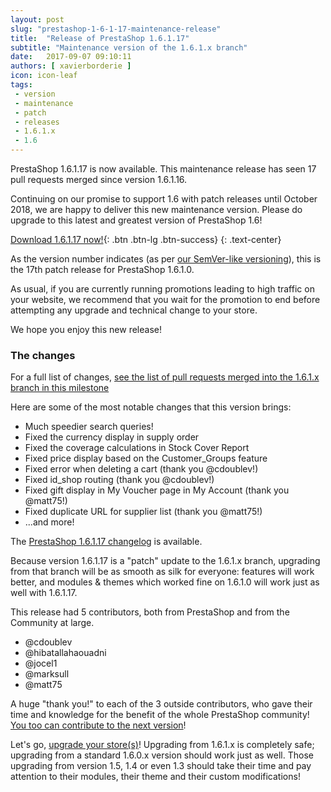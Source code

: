 ```yaml
---
layout: post
slug: "prestashop-1-6-1-17-maintenance-release"
title:  "Release of PrestaShop 1.6.1.17"
subtitle: "Maintenance version of the 1.6.1.x branch"
date:   2017-09-07 09:10:11
authors: [ xavierborderie ]
icon: icon-leaf
tags:
 - version
 - maintenance
 - patch
 - releases
 - 1.6.1.x
 - 1.6
---
```


PrestaShop 1.6.1.17 is now available. This maintenance release has seen 17 pull requests merged since version 1.6.1.16.

Continuing on our promise to support 1.6 with patch releases until October 2018, we are happy to deliver this new maintenance version. Please do upgrade to this latest and greatest version of PrestaShop 1.6!

[Download 1.6.1.17 now!](https://www.prestashop.com/versions){: .btn .btn-lg .btn-success}
{: .text-center}

As the version number indicates (as per [our SemVer-like versioning](http://build.prestashop.com/news/a-more-semantic-versioning-scheme/)), this is the 17th patch release for PrestaShop 1.6.1.0.

As usual, if you are currently running promotions leading to high traffic on your website, we recommend that you wait for the promotion to end before attempting any upgrade and technical change to your store.

We hope you enjoy this new release!


### The changes

For a full list of changes, [see the list of pull requests merged into the 1.6.1.x branch in this milestone](https://github.com/PrestaShop/PrestaShop/pulls?utf8=%E2%9C%93&q=is%3Apr%20is%3Amerged%20milestone%3A1.6.1.17)

Here are some of the most notable changes that this version brings:

* Much speedier search queries!
* Fixed the currency display in supply order
* Fixed the coverage calculations in Stock Cover Report
* Fixed price display based on the Customer_Groups feature
* Fixed error when deleting a cart (thank you @cdoublev!)
* Fixed id_shop routing (thank you @cdoublev!)
* Fixed gift display in My Voucher page in My Account (thank you @matt75!)
* Fixed duplicate URL for supplier list (thank you @matt75!)
* ...and more!


The [PrestaShop 1.6.1.17 changelog](https://www.prestashop.com/en/system/files/ps_releases/changelog_1.6.1.17.txt) is available.

Because version 1.6.1.17 is a "patch" update to the 1.6.1.x branch, upgrading from that branch will be as smooth as silk for everyone: features will work better, and modules & themes which worked fine on 1.6.1.0 will work just as well with 1.6.1.17.

This release had 5 contributors, both from PrestaShop and from the Community at large.

* @cdoublev
* @hibatallahaouadni
* @jocel1
* @marksull
* @matt75

A huge "thank you!" to each of the 3 outside contributors, who gave their time and knowledge for the benefit of the whole PrestaShop community! [You too can contribute to the next version](http://doc.prestashop.com/display/PS16/Contributing+code+to+PrestaShop)!

Let's go, [upgrade your store(s)](http://doc.prestashop.com/display/PS16/Updating+PrestaShop)! Upgrading from 1.6.1.x is completely safe; upgrading from a standard 1.6.0.x version should work just as well. Those upgrading from version 1.5, 1.4 or even 1.3 should take their time and pay attention to their modules, their theme and their custom modifications!
